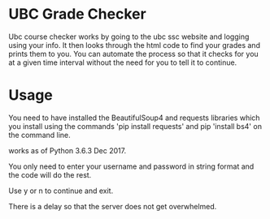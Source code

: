 # UBC Grade Checker
Ubc course checker works by going to the ubc ssc website and logging using your info. It then looks through the html code to find your grades and prints them to you. You can automate the process so that it checks for you at a given time interval without the need for you to tell it to continue.

# Usage 
You need to have installed the BeautifulSoup4 and requests libraries which you install using the commands 'pip install requests' and pip 'install bs4' on the command line.

works as of Python 3.6.3 Dec 2017.

You only need to enter your username and password in string format and the code will do the rest. 

Use y or n to continue and exit.

There is a delay so that the server does not get overwhelmed.
